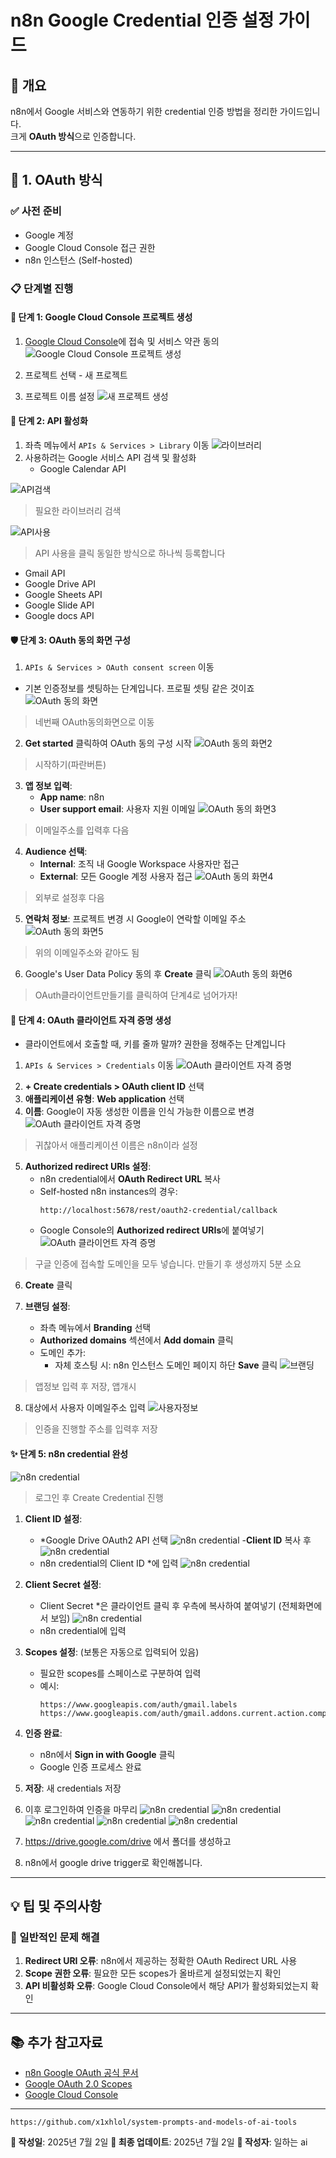 # n8n Google Credential 인증 설정 가이드

## 📝 개요
n8n에서 Google 서비스와 연동하기 위한 credential 인증 방법을 정리한 가이드입니다.  
크게 **OAuth 방식**으로 인증합니다.

---

## 🔐 1. OAuth 방식 

### ✅ 사전 준비
- Google 계정
- Google Cloud Console 접근 권한
- n8n 인스턴스 (Self-hosted)

### 📋 단계별 진행

#### 🚀 단계 1: Google Cloud Console 프로젝트 생성
1. [Google Cloud Console](https://console.cloud.google.com/)에 접속 및 서비스 약관 동의
![Google Cloud Console 프로젝트 생성](../img/ex_2_1.png)
2. 프로젝트 선택 - 새 프로젝트

3. 프로젝트 이름 설정
![새 프로젝트 생성](../img/ex_2_2.png)
#### 🔧 단계 2: API 활성화
1. 좌측 메뉴에서 `APIs & Services > Library` 이동
![라이브러리](../img/ex_2_3.png)
2. 사용하려는 Google 서비스 API 검색 및 활성화
   - Google Calendar API

![API검색](../img/ex_2_4.png)
> 필요한 라이브러리 검색

![API사용](../img/ex_2_5.png)
> API 사용을 클릭
동일한 방식으로 하나씩 등록합니다
   - Gmail API
   - Google Drive API
   - Google Sheets API 
   - Google Slide API
   - Google docs API

#### 🛡️ 단계 3: OAuth 동의 화면 구성
1. `APIs & Services > OAuth consent screen` 이동
- 기본 인증정보를 셋팅하는 단계입니다. 프로필 셋팅 같은 것이죠
![OAuth 동의 화면](../img/ex_2_6.png)
> 네번째 OAuth동의화면으로 이동
2. **Get started** 클릭하여 OAuth 동의 구성 시작
![OAuth 동의 화면2](../img/ex_2_7.png)
> 시작하기(파란버튼)
3. **앱 정보 입력**:
   - **App name**: n8n
   - **User support email**: 사용자 지원 이메일
![OAuth 동의 화면3](../img/ex_2_8.png)
> 이메일주소를 입력후 다음
4. **Audience 선택**:
   - **Internal**: 조직 내 Google Workspace 사용자만 접근
   - **External**: 모든 Google 계정 사용자 접근
  ![OAuth 동의 화면4](../img/ex_2_9.png)
> 외부로 설정후 다음

5. **연락처 정보**: 프로젝트 변경 시 Google이 연락할 이메일 주소
  ![OAuth 동의 화면5](../img/ex_2_10.png)
> 위의 이메일주소와 같아도 됨
6. Google's User Data Policy 동의 후 **Create** 클릭
  ![OAuth 동의 화면6](../img/ex_2_11.png)
> OAuth클라이언트만들기를 클릭하여 단계4로 넘어가자!

#### 🔑 단계 4: OAuth 클라이언트 자격 증명 생성
- 클라이언트에서 호출할 때, 키를 줄까 말까? 권한을 정해주는 단계입니다
1. `APIs & Services > Credentials` 이동
  ![OAuth 클라이언트 자격 증명](../img/ex_2_12.png)
> 
2. **+ Create credentials > OAuth client ID** 선택
3. **애플리케이션 유형**: **Web application** 선택
4. **이름**: Google이 자동 생성한 이름을 인식 가능한 이름으로 변경
  ![OAuth 클라이언트 자격 증명](../img/ex_2_13.png)
  > 귀찮아서 애플리케이션 이름은 n8n이라 설정
5. **Authorized redirect URIs 설정**:
   - n8n credential에서 **OAuth Redirect URL** 복사
   - Self-hosted n8n instances의 경우:
     ```
     http://localhost:5678/rest/oauth2-credential/callback
     ```
   - Google Console의 **Authorized redirect URIs**에 붙여넣기
     ![OAuth 클라이언트 자격 증명](../img/ex_2_14.png)
  > 구글 인증에 접속할 도메인을 모두 넣습니다. 만들기 후 생성까지 5분 소요
6. **Create** 클릭

7. **브랜딩 설정**:
   - 좌측 메뉴에서 **Branding** 선택
   - **Authorized domains** 섹션에서 **Add domain** 클릭
   - 도메인 추가:
     - 자체 호스팅 시: n8n 인스턴스 도메인
 페이지 하단 **Save** 클릭
     ![브랜딩](../img/ex_2_15.png)
  > 앱정보 입력 후 저장, 앱개시
8. 대상에서 사용자 이메일주소 입력
 ![사용자정보](../img/ex_2_16.png)
  > 인증을 진행할 주소를 입력후 저장
#### ✨ 단계 5: n8n credential 완성
 ![n8n credential](../img/ex_2_17.png)
 > 로그인 후 Create Credential 진행
1. **Client ID 설정**:
   - *Google Drive OAuth2 API 선택
    ![n8n credential](../img/ex_2_18.png)
   -**Client ID** 복사 후 
   ![n8n credential](../img/ex_2_19.png)
   - n8n credential의 Client ID *에 입력
    ![n8n credential](../img/ex_2_20.png)
2. **Client Secret 설정**:
   - Client Secret *은 클라이언트 클릭 후 우측에 복사하여 붙여넣기 (전체화면에서 보임)
    ![n8n credential](../img/ex_2_21.png)
   - n8n credential에 입력
3. **Scopes 설정**: (보통은 자동으로 입력되어 있음)
   - 필요한 scopes를 스페이스로 구분하여 입력
   - 예시: 
     ```
     https://www.googleapis.com/auth/gmail.labels https://www.googleapis.com/auth/gmail.addons.current.action.compose
     ```
4. **인증 완료**:
   - n8n에서 **Sign in with Google** 클릭
   - Google 인증 프로세스 완료
5. **저장**: 새 credentials 저장
6. 이후 로그인하여 인증을 마무리
   ![n8n credential](../img/ex_2_22.png)
   ![n8n credential](../img/ex_2_23.png)
   ![n8n credential](../img/ex_2_24.png)
   ![n8n credential](../img/ex_2_25.png)
   ![n8n credential](../img/ex_2_26.png)

7. https://drive.google.com/drive 에서 폴더를 생성하고 
8. n8n에서 google drive trigger로 확인해봅니다.
---

## 💡 팁 및 주의사항

### 🔧 일반적인 문제 해결
1. **Redirect URI 오류**: n8n에서 제공하는 정확한 OAuth Redirect URL 사용
2. **Scope 권한 오류**: 필요한 모든 scopes가 올바르게 설정되었는지 확인
3. **API 비활성화 오류**: Google Cloud Console에서 해당 API가 활성화되었는지 확인

---

## 📚 추가 참고자료
- [n8n Google OAuth 공식 문서](https://docs.n8n.io/integrations/builtin/credentials/google/oauth-generic/)
- [Google OAuth 2.0 Scopes](https://developers.google.com/identity/protocols/oauth2/scopes)
- [Google Cloud Console](https://console.cloud.google.com/)

---
```
https://github.com/x1xhlol/system-prompts-and-models-of-ai-tools
```
**📅 작성일**: 2025년 7월 2일
**🔄 최종 업데이트**: 2025년 7월 2일
**📝 작성자**: 일하는 ai
